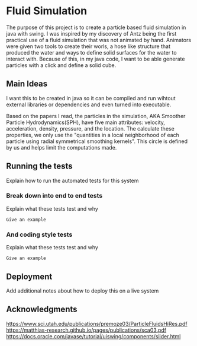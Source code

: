 # Fluid Simulation

The purpose of this project is to create a particle based fluid simulation in java with swing. I was inspired by my discovery of Antz being the first practical use of a fluid simulation that was not animated by hand. Animators were given two tools to create their worls, a hose like structure that produced the water and ways to define solid surfaces for the water to interact with. Because of this, in my java code, I want to be able generate particles with a click and define a solid cube. 

## Main Ideas

I want this to be created in java so it can be compiled and run wihtout external libraries or dependencies and even turned into executable. 

Based on the papers I read, the particles in the simulation, AKA Smoother Particle Hydrodynamics(SPH), have five main attributes: velocity, acceleration, density, pressure, and the location. The calculate these properties, we only use the "quantities in a local neighborhood of each particle using radial symmetrical smoothing kernels". This circle is defined by us and helps limit the computations made. 

## Running the tests

Explain how to run the automated tests for this system

### Break down into end to end tests

Explain what these tests test and why

```
Give an example
```

### And coding style tests

Explain what these tests test and why

```
Give an example
```

## Deployment

Add additional notes about how to deploy this on a live system

## Acknowledgments

https://www.sci.utah.edu/publications/premoze03/ParticleFluidsHiRes.pdf
https://matthias-research.github.io/pages/publications/sca03.pdf
https://docs.oracle.com/javase/tutorial/uiswing/components/slider.html
